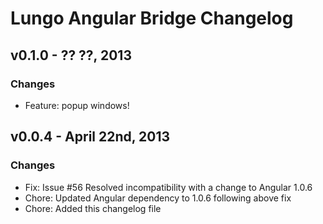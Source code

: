 # Lungo Angular Bridge Changelog

## v0.1.0 - ?? ??, 2013
### Changes
 - Feature: popup windows!

## v0.0.4 - April 22nd, 2013
### Changes
 - Fix: Issue #56 Resolved incompatibility with a change to Angular 1.0.6
 - Chore: Updated Angular dependency to 1.0.6 following above fix
 - Chore: Added this changelog file
